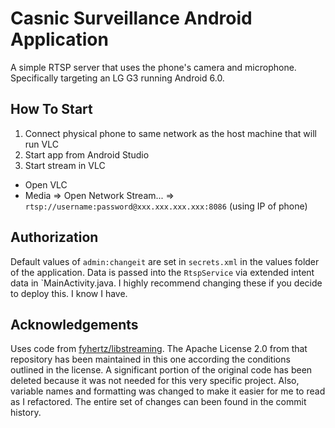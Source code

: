 # Casnic Surveillance Android Application

A simple RTSP server that uses the phone's camera and microphone. Specifically targeting an LG G3 running Android 6.0.

## How To Start

1. Connect physical phone to same network as the host machine that will run VLC
1. Start app from Android Studio
1. Start stream in VLC
  - Open VLC
  - Media => Open Network Stream... => `rtsp://username:password@xxx.xxx.xxx.xxx:8086` (using IP of phone)

## Authorization

Default values of `admin:changeit` are set in `secrets.xml` in the values folder of the application. Data is passed into the `RtspService` via extended intent data in `MainActivity.java. I highly recommend changing these if you decide to deploy this. I know I have.

## Acknowledgements

Uses code from [fyhertz/libstreaming](https://github.com/fyhertz/libstreaming). The Apache License 2.0 from that repository has been maintained in this one according the conditions outlined in the license. A significant portion of the original code has been deleted because it was not needed for this very specific project. Also, variable names and formatting was changed to make it easier for me to read as I refactored. The entire set of changes can been found in the commit history.
